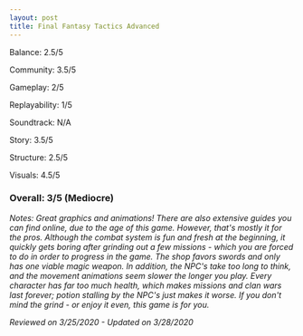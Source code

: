 ```yaml
---
layout: post
title: Final Fantasy Tactics Advanced
---
```


Balance: 2.5/5

Community: 3.5/5

Gameplay: 2/5

Replayability: 1/5

Soundtrack: N/A

Story: 3.5/5

Structure: 2.5/5

Visuals: 4.5/5

### Overall: 3/5 (Mediocre)

*Notes: Great graphics and animations! There are also extensive guides you can find online, due to the age of this game. However, 
that's mostly it for the pros. Although the combat system is fun and fresh at the beginning, it quickly gets boring after grinding
out a few missions - which you are forced to do in order to progress in the game. The shop favors swords and only has one viable 
magic weapon. In addition, the NPC's take too long to think, and the movement animations seem slower the longer you play. Every 
character has far too much health, which makes missions and clan wars last forever; potion stalling by the NPC's just makes it 
worse. If you don't mind the grind - or enjoy it even, this game is for you.*

*Reviewed on 3/25/2020 - Updated on 3/28/2020*
